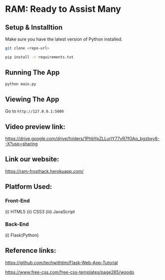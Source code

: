 # RAM: Ready to Assist Many

## Setup & Installtion

Make sure you have the latest version of Python installed.

```bash
git clone <repo-url>
```

```bash
pip install -r requirements.txt
```

## Running The App

```bash
python main.py
```

## Viewing The App

Go to `http://127.0.0.1:5000`


## Video preview link:
https://drive.google.com/drive/folders/1PhbYpZLLurlY77vR7fOAq_bgzbxy8--X?usp=sharing


## Link our website:
https://ram-frosthack.herokuapp.com/

## Platform Used:
### Front-End
(i) HTML5
(ii) CSS3
(iii) JavaScript

### Back-End
(i) Flask(Python)

## Reference links:
https://github.com/techwithtim/Flask-Web-App-Tutorial
 
https://www.free-css.com/free-css-templates/page265/woodo
